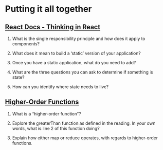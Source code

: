 # Putting it all together

## [React Docs - Thinking in React](https://reactjs.org/docs/thinking-in-react.html)

1. What is the single responsibility principle and how does it apply to components?

2. What does it mean to build a ‘static’ version of your application?

3. Once you have a static application, what do you need to add?

4. What are the three questions you can ask to determine if something is state?

5. How can you identify where state needs to live?

## [Higher-Order Functions](https://eloquentjavascript.net/05_higher_order.html#h_xxCc98lOBK)

1. What is a “higher-order function”?

2. Explore the greaterThan function as defined in the reading. In your own words, what is line 2 of this function doing?

3. Explain how either map or reduce operates, with regards to higher-order functions.